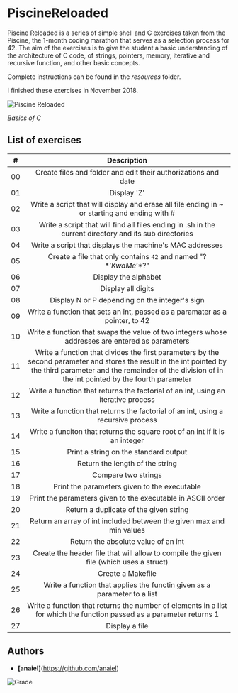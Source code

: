 # PiscineReloaded

Piscine Reloaded is a series of simple shell and C exercises taken from the Piscine, the 1-month coding marathon that serves as a selection process for 42. The aim of the exercises is to give the student a basic understanding of the architecture of C code, of strings, pointers, memory, iterative and recursive function, and other basic concepts.

Complete instructions can be found in the *resources* folder.

I finished these exercises in November 2018.

![Piscine Reloaded](https://i.imgur.com/av31reO.png "Cursus Start > 42 Commandements > Piscine Reloaded")

*Basics of C*

## List of exercises

| # | Description |
|:----:|:-----------:|
| 00 | Create files and folder and edit their authorizations and date |
| 01 | Display 'Z' |
| 02 | Write a script that will display and erase all file ending in ~ or starting and ending with # |
| 03 | Write a script that will find all files ending in .sh in the current directory and its sub directories |
| 04 | Write a script that displays the machine's MAC addresses |
| 05 | Create a file that only contains `42` and named "\?$*’KwaMe’*$?\" |
| 06 | Display the alphabet |
| 07 | Display all digits |
| 08 | Display N or P depending on the integer's sign |
| 09 | Write a function that sets an int, passed as a paramater as a pointer, to 42 |
| 10 | Write a function that swaps the value of two integers whose addresses are entered as parameters |
| 11 | Write a function that divides the first parameters by the second parameter and stores the result in the int pointed by the third parameter and the remainder of the division of in the int pointed by the fourth parameter |
| 12 | Write a function that returns the factorial of an int, using an iterative process |
| 13 | Write a function that returns the factorial of an int, using a recursive process |
| 14 | Write a funciton that returns the square root of an int if it is an integer |
| 15 | Print a string on the standard output |
| 16 | Return the length of the string |
| 17 | Compare two strings |
| 18 | Print the parameters given to the executable |
| 19 | Print the parameters given to the executable in ASCII order |
| 20 | Return a duplicate of the given string |
| 21 | Return an array of int included between the given max and min values |
| 22 | Return the absolute value of an int |
| 23 | Create the header file that will allow to compile the given file (which uses a struct) |
| 24 | Create a Makefile |
| 25 | Write a function that applies the functin given as a parameter to a list |
| 26 | Write a function that returns the number of elements in a list for which the function passed as a parameter returns 1 |
| 27 | Display a file |

## Authors

* **[anaiel]**(https://github.com/anaiel)

![Grade](https://i.imgur.com/hReuUFV.png "100/100")
